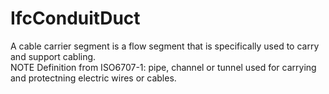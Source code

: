 IfcConduitDuct
==============
A cable carrier segment is a flow segment that is specifically used to carry
and support cabling.  
NOTE Definition from ISO6707-1: pipe, channel or tunnel used for carrying and
protectning electric wires or cables.  


